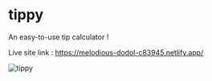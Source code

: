 # tippy


An easy-to-use tip calculator !

Live site link : https://melodious-dodol-c83945.netlify.app/

![tippy](https://user-images.githubusercontent.com/78073642/184579610-05b7b381-2769-4f9c-9efe-0575bf8a9d95.png)
